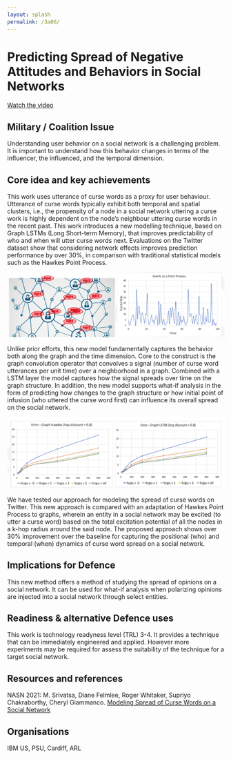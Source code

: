 ```yaml
---
layout: splash
permalink: /3a06/
---
```


# Predicting Spread of Negative Attitudes and Behaviors in Social Networks


[Watch the video](https://ibm.box.com/v/Showcase-3a06-video)

## Military / Coalition Issue
Understanding user behavior on a social network is a challenging problem. It is important to understand how this behavior changes in terms of the influencer, the influenced, and the temporal dimension.  

## Core idea and key achievements
This work uses utterance of curse words as a proxy for user behaviour. Utterance of curse words typically exhibit both temporal and spatial clusters, i.e., the propensity of a node in a social network uttering a curse work is highly dependent on the node’s neighbour uttering curse words in the recent past. This work introduces a new modelling technique, based on Graph LSTMs (Long Short-term Memory), that improves predictability of who and when will utter curse words next. Evaluations on the Twitter dataset show that considering network effects improves prediction performance by over 30%, in comparison with traditional statistical models such as the Hawkes Point Process. 

![image info](/dais/achievements/images/3a06-fig1.png)


Unlike prior efforts, this new model fundamentally captures the behavior both along the graph and the time dimension. Core to the construct is the graph convolution operator that convolves a signal (number of curse word utterances per unit time) over a neighborhood in a graph. Combined with a LSTM layer the model captures how the signal spreads over time on the graph structure. In addition, the new model supports what-if analysis in the form of predicting how changes to the graph structure or how initial point of infusion (who uttered the curse word first) can influence its overall spread on the social network. 

![image info](/dais/achievements/images/3a06-fig2.png)

We have tested our approach for modeling the spread of curse words on Twitter. This new approach is compared with an adaptation of Hawkes Point Process to graphs, wherein an entity in a social network may be excited (to utter a curse word) based on the total excitation potential of all the nodes in a k-hop radius around the said node. The proposed approach shows over 30% improvement over the baseline for capturing the positional (who) and temporal (when) dynamics of curse word spread on a social network. 



## Implications for Defence
This new method offers a method of studying the spread of opinions on a social network. It can be used for what-if analysis when polarizing opinions are injected into a social network through select entities.

## Readiness & alternative Defence uses
This work is technology readyness level (TRL) 3-4. It provides a technique that can be immediately engineered and applied. However more experiments may be required for assess the suitability of the technique for a target social network.

<!-- ![image info](/dais/achievements/images/1a02_figure1.jpg) -->

## Resources and references
NASN 2021: M. Srivatsa, Diane Felmlee, Roger Whitaker, Supriyo Chakraborthy, Cheryl Giammanco. 
[Modeling Spread of Curse Words on a Social Network](/doc-7007/) 

## Organisations
IBM US, PSU, Cardiff, ARL
